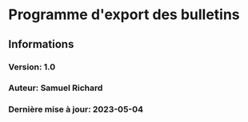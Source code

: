 # Programme d'export des bulletins

## Informations
### Version: 1.0
### Auteur: Samuel Richard
### Dernière mise à jour: 2023-05-04